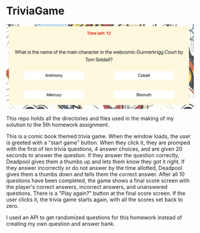 # TriviaGame
![Screnshot of game](assets/images/screenShot.png)

This repo holds all the directories and files used in the making of my solution to the 5th homework assignment.

This is a comic book themed trivia game. When the window loads, the user is greeted with a "start game" button. When they click it, they are promped with the first of ten trivia questions, 4 answer choices, and are given 20 seconds to answer the question. If they answer the question correctly, Deadpool gives them a thumbs up and lets them know they got it right. If they answer incorrectly or do not answer by the time allotted, Deadpool gives them a thumbs down and tells them the correct answer. After all 10 questions have been completed, the game shows a final score screen with the player's correct answers, incorrect answers, and unanswered questions. There is a "Play again?" button at the final score screen. If the user clicks it, the trivia game starts again, with all the scores set back to zero.

I used an API to get randomized questions for this homework instead of creating my own question and answer bank.
